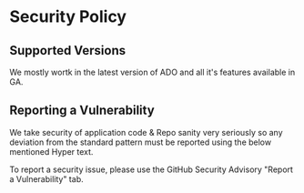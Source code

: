 # Security Policy

## Supported Versions

We mostly wortk in the latest version of ADO and all it's features available in GA.



## Reporting a Vulnerability

We take security of application code & Repo sanity very seriously so any deviation from the standard pattern must be reported using the below mentioned Hyper text.

To report a security issue, please use the GitHub Security Advisory "Report a Vulnerability" tab.


